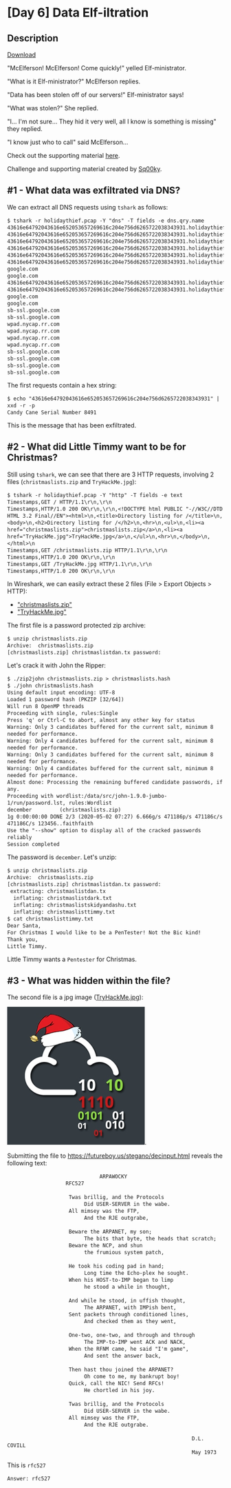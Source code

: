 # [Day 6] Data Elf-iltration 
## Description

[Download](files/holidaythief.pcap)

"McElferson! McElferson! Come quickly!" yelled Elf-ministrator.

"What is it Elf-ministrator?" McElferson replies.

"Data has been stolen off of our servers!" Elf-ministrator says!

"What was stolen?" She replied.

"I... I'm not sure... They hid it very well, all I know is something is missing" they replied.

"I know just who to call" said McElferson...

Check out the supporting material [here](https://docs.google.com/document/d/17vU134ZfKiiE-DgiynrO0MySo4_VCGCpw2YJV_Kp3Pk/edit?usp=sharing).

Challenge and supporting material created by [Sq00ky](https://twitter.com/MrS1n1st3r).

## #1 - What data was exfiltrated via DNS?

We can extract all DNS requests using `tshark` as follows:
~~~
$ tshark -r holidaythief.pcap -Y "dns" -T fields -e dns.qry.name
43616e64792043616e652053657269616c204e756d6265722038343931.holidaythief.com
43616e64792043616e652053657269616c204e756d6265722038343931.holidaythief.com
43616e64792043616e652053657269616c204e756d6265722038343931.holidaythief.com
43616e64792043616e652053657269616c204e756d6265722038343931.holidaythief.com
43616e64792043616e652053657269616c204e756d6265722038343931.holidaythief.com
43616e64792043616e652053657269616c204e756d6265722038343931.holidaythief.com
google.com
google.com
43616e64792043616e652053657269616c204e756d6265722038343931.holidaythief.com
43616e64792043616e652053657269616c204e756d6265722038343931.holidaythief.com
google.com
google.com
sb-ssl.google.com
sb-ssl.google.com
wpad.nycap.rr.com
wpad.nycap.rr.com
wpad.nycap.rr.com
wpad.nycap.rr.com
sb-ssl.google.com
sb-ssl.google.com
sb-ssl.google.com
sb-ssl.google.com
~~~

The first requests contain a hex string:
~~~
$ echo "43616e64792043616e652053657269616c204e756d6265722038343931" | xxd -r -p
Candy Cane Serial Number 8491
~~~

This is the message that has been exfiltrated.

## #2 - What did Little Timmy want to be for Christmas?

Still using `tshark`, we can see that there are 3 HTTP requests, involving 2 files (`christmaslists.zip` and `TryHackMe.jpg`):

~~~
$ tshark -r holidaythief.pcap -Y "http" -T fields -e text
Timestamps,GET / HTTP/1.1\r\n,\r\n
Timestamps,HTTP/1.0 200 OK\r\n,\r\n,<!DOCTYPE html PUBLIC "-//W3C//DTD HTML 3.2 Final//EN"><html>\n,<title>Directory listing for /</title>\n,<body>\n,<h2>Directory listing for /</h2>\n,<hr>\n,<ul>\n,<li><a href="christmaslists.zip">christmaslists.zip</a>\n,<li><a href="TryHackMe.jpg">TryHackMe.jpg</a>\n,</ul>\n,<hr>\n,</body>\n,</html>\n
Timestamps,GET /christmaslists.zip HTTP/1.1\r\n,\r\n
Timestamps,HTTP/1.0 200 OK\r\n,\r\n
Timestamps,GET /TryHackMe.jpg HTTP/1.1\r\n,\r\n
Timestamps,HTTP/1.0 200 OK\r\n,\r\n
~~~

In Wireshark, we can easily extract these 2 files (File > Export Objects > HTTP):
* ["christmaslists.zip"](files/christmaslists.zip)
* ["TryHackMe.jpg"](files/TryHackMe.jpg)

The first file is a password protected zip archive:

~~~
$ unzip christmaslists.zip 
Archive:  christmaslists.zip
[christmaslists.zip] christmaslistdan.tx password: 
~~~

Let's crack it with John the Ripper:
~~~
$ ./zip2john christmaslists.zip > christmaslists.hash
$ ./john christmaslists.hash 
Using default input encoding: UTF-8
Loaded 1 password hash (PKZIP [32/64])
Will run 8 OpenMP threads
Proceeding with single, rules:Single
Press 'q' or Ctrl-C to abort, almost any other key for status
Warning: Only 3 candidates buffered for the current salt, minimum 8 needed for performance.
Warning: Only 4 candidates buffered for the current salt, minimum 8 needed for performance.
Warning: Only 3 candidates buffered for the current salt, minimum 8 needed for performance.
Warning: Only 4 candidates buffered for the current salt, minimum 8 needed for performance.
Almost done: Processing the remaining buffered candidate passwords, if any.
Proceeding with wordlist:/data/src/john-1.9.0-jumbo-1/run/password.lst, rules:Wordlist
december         (christmaslists.zip)
1g 0:00:00:00 DONE 2/3 (2020-05-02 07:27) 6.666g/s 471186p/s 471186c/s 471186C/s 123456..faithfaith
Use the "--show" option to display all of the cracked passwords reliably
Session completed
~~~

The password is `december`. Let's unzip:

~~~
$ unzip christmaslists.zip 
Archive:  christmaslists.zip
[christmaslists.zip] christmaslistdan.tx password: 
 extracting: christmaslistdan.tx     
  inflating: christmaslistdark.txt   
  inflating: christmaslistskidyandashu.txt  
  inflating: christmaslisttimmy.txt  
$ cat christmaslisttimmy.txt 
Dear Santa,
For Christmas I would like to be a PenTester! Not the Bic kind!
Thank you,
Little Timmy.
~~~

Little Timmy wants a `Pentester` for Christmas.

## #3 - What was hidden within the file?

The second file is a jpg image ([TryHackMe.jpg](files/TryHackMe.jpg)):

!["TryHackMe"](files/TryHackMe.jpg).

Submitting the file to https://futureboy.us/stegano/decinput.html reveals the following text:

~~~
                              ARPAWOCKY
			       RFC527

                    Twas brillig, and the Protocols
                         Did USER-SERVER in the wabe.
                    All mimsey was the FTP,
                         And the RJE outgrabe,

                    Beware the ARPANET, my son;
                         The bits that byte, the heads that scratch;
                    Beware the NCP, and shun
                         the frumious system patch,

                    He took his coding pad in hand;
                         Long time the Echo-plex he sought.
                    When his HOST-to-IMP began to limp
                         he stood a while in thought,

                    And while he stood, in uffish thought,
                         The ARPANET, with IMPish bent,
                    Sent packets through conditioned lines,
                         And checked them as they went,

                    One-two, one-two, and through and through
                         The IMP-to-IMP went ACK and NACK,
                    When the RFNM came, he said "I'm game",
                         And sent the answer back,

                    Then hast thou joined the ARPANET?
                         Oh come to me, my bankrupt boy!
                    Quick, call the NIC! Send RFCs!
                         He chortled in his joy.

                    Twas brillig, and the Protocols
                         Did USER-SERVER in the wabe.
                    All mimsey was the FTP,
                         And the RJE outgrabe.

                                                            D.L. COVILL
                                                            May 1973
~~~

This is `rfc527`
~~~
Answer: rfc527
~~~
